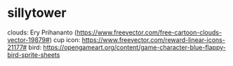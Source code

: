 # sillytower

clouds: Ery Prihananto (https://www.freevector.com/free-cartoon-clouds-vector-19879#)
cup icon: https://www.freevector.com/reward-linear-icons-21177#
bird: https://opengameart.org/content/game-character-blue-flappy-bird-sprite-sheets